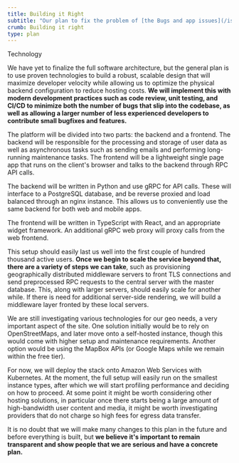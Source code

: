 ```yaml
---
title: Building it Right
subtitle: "Our plan to fix the problem of [the Bugs and app issues](/issues/the-build)"
crumb: Building it right
type: plan
---
```


<span class="tag tag-tech tag-large">Technology</span>

We have yet to finalize the full software architecture, but the general plan is to use proven technologies to build a robust, scalable design that will maximize developer velocity while allowing us to optimize the physical backend configuration to reduce hosting costs. **We will implement this with modern development practices such as code review, unit testing, and CI/CD to minimize both the number of bugs that slip into the codebase, as well as allowing a larger number of less experienced developers to contribute small bugfixes and features.**

The platform will be divided into two parts: the backend and a frontend. The backend will be responsible for the processing and storage of user data as well as asynchronous tasks such as sending emails and performing long-running maintenance tasks. The frontend will be a lightweight single page app that runs on the client's browser and talks to the backend through RPC API calls.

The backend will be written in Python and use gRPC for API calls. These will interface to a PostgreSQL database, and be reverse proxied and load balanced through an nginx instance. This allows us to conveniently use the same backend for both web and mobile apps.

The frontend will be written in TypeScript with React, and an appropriate widget framework. An additional gRPC web proxy will proxy calls from the web frontend.

This setup should easily last us well into the first couple of hundred thousand active users. **Once we begin to scale the service beyond that, there are a variety of steps we can take**, such as provisioning geographically distributed middleware servers to front TLS connections and send preprocessed RPC requests to the central server with the master database. This, along with larger servers, should easily scale for another while. If there is need for additional server-side rendering, we will build a middleware layer fronted by these local servers.

We are still investigating various technologies for our geo needs, a very important aspect of the site. One solution initially would be to rely on OpenStreetMaps, and later move onto a self-hosted instance, though this would come with higher setup and maintenance requirements. Another option would be using the MapBox APIs (or Google Maps while we remain within the free tier).

For now, we will deploy the stack onto Amazon Web Services with Kubernetes. At the moment, the full setup will easily run on the smallest instance types, after which we will start profiling performance and deciding on how to proceed. At some point it might be worth considering other hosting solutions, in particular once there starts being a large amount of high-bandwidth user content and media, it might be worth investigating providers that do not charge so high fees for egress data transfer.

It is no doubt that we will make many changes to this plan in the future and before everything is built, but **we believe it's important to remain transparent and show people that we are serious and have a concrete plan.**
